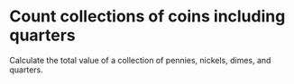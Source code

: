 # Count collections of coins including quarters

Calculate the total value of a collection of pennies, nickels, dimes, and quarters.
